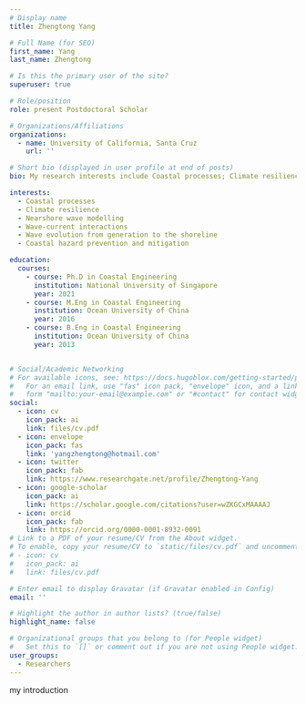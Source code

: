 ```yaml
---
# Display name
title: Zhengtong Yang

# Full Name (for SEO)
first_name: Yang
last_name: Zhengtong

# Is this the primary user of the site?
superuser: true

# Role/position
role: present Postdoctoral Scholar

# Organizations/Affiliations
organizations:
  - name: University of California, Santa Cruz
    url: ''

# Short bio (displayed in user profile at end of posts)
bio: My research interests include Coastal processes; Climate resilience; Nearshore wave modelling; Wave-current interactions; Wave evolution from generation to the shoreline; Coastal hazard prevention and mitigation.

interests:
  - Coastal processes
  - Climate resilience
  - Nearshore wave modelling
  - Wave-current interactions
  - Wave evolution from generation to the shoreline
  - Coastal hazard prevention and mitigation

education:
  courses:
    - course: Ph.D in Coastal Engineering
      institution: National University of Singapore
      year: 2021
    - course: M.Eng in Coastal Engineering
      institution: Ocean University of China
      year: 2016
    - course: B.Eng in Coastal Engineering
      institution: Ocean University of China
      year: 2013


# Social/Academic Networking
# For available icons, see: https://docs.hugoblox.com/getting-started/page-builder/#icons
#   For an email link, use "fas" icon pack, "envelope" icon, and a link in the
#   form "mailto:your-email@example.com" or "#contact" for contact widget.
social:
  - icon: cv
    icon_pack: ai
    link: files/cv.pdf
  - icon: envelope
    icon_pack: fas
    link: 'yangzhengtong@hotmail.com'
  - icon: twitter
    icon_pack: fab
    link: https://www.researchgate.net/profile/Zhengtong-Yang
  - icon: google-scholar
    icon_pack: ai
    link: https://scholar.google.com/citations?user=wZKGCxMAAAAJ
  - icon: orcid
    icon_pack: fab
    link: https://orcid.org/0000-0001-8932-0091
# Link to a PDF of your resume/CV from the About widget.
# To enable, copy your resume/CV to `static/files/cv.pdf` and uncomment the lines below.
# - icon: cv
#   icon_pack: ai
#   link: files/cv.pdf

# Enter email to display Gravatar (if Gravatar enabled in Config)
email: ''

# Highlight the author in author lists? (true/false)
highlight_name: false

# Organizational groups that you belong to (for People widget)
#   Set this to `[]` or comment out if you are not using People widget.
user_groups:
  - Researchers
---
```


my introduction
